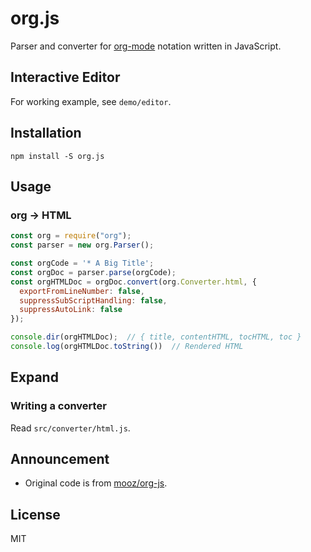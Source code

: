 # org.js

Parser and converter for [org-mode](http://orgmode.org/) notation written in JavaScript.

## Interactive Editor
For working example, see `demo/editor`.

## Installation

```
npm install -S org.js
```

## Usage
### org -> HTML

```javascript
const org = require("org");
const parser = new org.Parser();

const orgCode = '* A Big Title';
const orgDoc = parser.parse(orgCode);
const orgHTMLDoc = orgDoc.convert(org.Converter.html, {
  exportFromLineNumber: false,
  suppressSubScriptHandling: false,
  suppressAutoLink: false
});

console.dir(orgHTMLDoc);  // { title, contentHTML, tocHTML, toc }
console.log(orgHTMLDoc.toString())  // Rendered HTML
```

## Expand
### Writing a converter
Read `src/converter/html.js`.

## Announcement
* Original code is from [mooz/org-js](https://github.com/mooz/org-js).

## License
MIT
